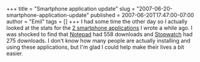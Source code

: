 +++
title = "Smartphone application update"
slug = "2007-06-20-smartphone-application-update"
published = 2007-06-20T17:47:00-07:00
author = "Emil"
tags = []
+++
I had some time the other day so I actually looked at the stats for the
[2 smartphone
applications](http://emilsblog.lerch.org/2006/04/smartphone-applications.html)
I wrote a while ago. I was shocked to find that
[Notepad](http://sourceforge.net/projects/notepadsf) had 558 downloads
and [Stopwatch](http://sourceforge.net/projects/stopwatchplussf) had 275
downloads. I don't know how many people are actually installing and
using these applications, but I'm glad I could help make their lives a
bit easier.
